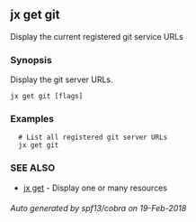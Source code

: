 ## jx get git

Display the current registered git service URLs

### Synopsis


Display the git server URLs.

```
jx get git [flags]
```

### Examples

```
  # List all registered git server URLs
  jx get git
```

### SEE ALSO
* [jx get](jx_get.md)	 - Display one or many resources

###### Auto generated by spf13/cobra on 19-Feb-2018
